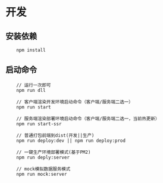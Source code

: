 <!--
 * @Author: zhangb
 * @Date: 2019-11-14 11:05:59
 * @Email: lovewinders@163.com
 * @Last Modified by: zhangb
 * @Last Modified time: 2019-11-22 17:02:20
 * @Description: 
 -->

# 开发

## 安装依赖
```
    npm install 
```

## 启动命令

```
    // 运行一次即可
    npm run dll

    // 客户端渲染开发环境启动命令（客户端/服务端二选一）
    npm run start

    // 服务端渲染部署环境启动命令（客户端/服务端二选一，当前热更新）
    npm run start-ssr

    // 普通打包前端到dist(开发||生产)
    npm run deploy:dev || npm run deploy:prod

    // 一键生产环境部署模式(基于PM2)
    npm run deply:server

    // mock模拟数据服务模式
    npm run mock:server
```